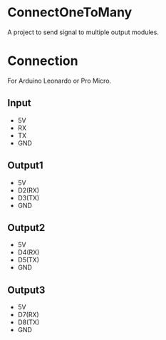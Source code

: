 # ConnectOneToMany
A project to send signal to multiple output modules.

# Connection
For Arduino Leonardo or Pro Micro.

## Input
- 5V
- RX 
- TX
- GND

## Output1
- 5V
- D2(RX)
- D3(TX)
- GND

## Output2
- 5V
- D4(RX)
- D5(TX)
- GND

## Output3
- 5V
- D7(RX)
- D8(TX)
- GND
